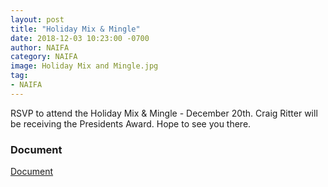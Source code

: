 ```yaml
---
layout: post
title: "Holiday Mix & Mingle"
date: 2018-12-03 10:23:00 -0700
author: NAIFA
category: NAIFA
image: Holiday Mix and Mingle.jpg
tag:
- NAIFA
---
```


RSVP to attend the Holiday Mix & Mingle - December 20th.  Craig Ritter will be receiving the Presidents Award.  Hope to see you there.
### Document
[Document](/images/posts/preview.jpg)

